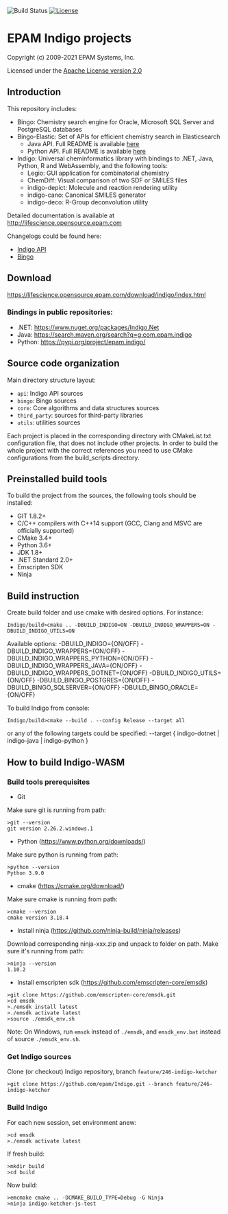 ![Build Status](https://github.com/epam/indigo/workflows/CI/badge.svg)
[![License](https://img.shields.io/badge/License-Apache%202.0-blue.svg)](https://opensource.org/licenses/Apache-2.0)

# EPAM Indigo projects #

Copyright (c) 2009-2021 EPAM Systems, Inc.

Licensed under the [Apache License version 2.0](LICENSE)

## Introduction ##

This repository includes:

* Bingo: Chemistry search engine for Oracle, Microsoft SQL Server and PostgreSQL databases
* Bingo-Elastic: Set of APIs for efficient chemistry search in Elasticsearch
  - Java API. Full README is available [here](/api/plugins/bingo-elastic/java/README.md)
  - Python API. Full README is available [here](/api/plugins/bingo-elastic/python/README.md)
* Indigo: Universal cheminformatics library with bindings to .NET, Java, Python, R and WebAssembly, and the following tools:
  - Legio: GUI application for combinatorial chemistry
  - ChemDiff: Visual comparison of two SDF or SMILES files
  - indigo-depict: Molecule and reaction rendering utility
  - indigo-cano: Canonical SMILES generator
  - indigo-deco: R-Group deconvolution utility

Detailed documentation is available at <http://lifescience.opensource.epam.com>

Changelogs could be found here:
* [Indigo API](/api/CHANGELOG.md)
* [Bingo](/bingo/CHANGELOG.md)

## Download ##
<https://lifescience.opensource.epam.com/download/indigo/index.html>

### Bindings in public repositories:
* .NET: <https://www.nuget.org/packages/Indigo.Net>
* Java: <https://search.maven.org/search?q=g:com.epam.indigo>
* Python: <https://pypi.org/project/epam.indigo/>

## Source code organization ##

Main directory structure layout:
* `api`: Indigo API sources
* `bingo`: Bingo sources
* `core`: Core algorithms and data structures sources
* `third_party`: sources for third-party libraries
* `utils`: utilities sources

Each project is placed in the corresponding directory with CMakeList.txt configuration
file, that does not include other projects. In order to build the whole project with the
correct references you need to use CMake configurations from the build_scripts directory.

## Preinstalled build tools ##

To build the project from the sources, the following tools should be installed:

* GIT 1.8.2+
* C/C++ compilers with C++14 support (GCC, Clang and MSVC are officially supported)
* CMake 3.4+
* Python 3.6+
* JDK 1.8+
* .NET Standard 2.0+
* Emscripten SDK
* Ninja

## Build instruction ##

Create build folder and use cmake with desired options. For instance:

```
Indigo/build>cmake .. -DBUILD_INDIGO=ON -DBUILD_INDIGO_WRAPPERS=ON -DBUILD_INDIGO_UTILS=ON
```

Available options:
-DBUILD_INDIGO={ON/OFF} -DBUILD_INDIGO_WRAPPERS={ON/OFF} -DBUILD_INDIGO_WRAPPERS_PYTHON={ON/OFF} -DBUILD_INDIGO_WRAPPERS_JAVA={ON/OFF}
-DBUILD_INDIGO_WRAPPERS_DOTNET={ON/OFF} -DBUILD_INDIGO_UTILS={ON/OFF} -DBUILD_BINGO_POSTGRES={ON/OFF} -DBUILD_BINGO_SQLSERVER={ON/OFF}
-DBUILD_BINGO_ORACLE={ON/OFF}

To build Indigo from console:
```
Indigo/build>cmake --build . --config Release --target all
```

or any of the following targets could be specified: --target { indigo-dotnet | indigo-java | indigo-python }

## How to build Indigo-WASM ##

### Build tools prerequisites ###

* Git

Make sure git is running from path:
```
>git --version
git version 2.26.2.windows.1
```

* Python (https://www.python.org/downloads/)

Make sure python is running from path:
```
>python --version
Python 3.9.0
```

* cmake (https://cmake.org/download/)

Make sure cmake is running from path:
```
>cmake --version
cmake version 3.18.4
```

* Install ninja (https://github.com/ninja-build/ninja/releases)

Download corresponding ninja-xxx.zip and unpack to folder on path.
Make sure it's running from path:
```
>ninja --version
1.10.2
```

* Install emscripten sdk (https://github.com/emscripten-core/emsdk)

```
>git clone https://github.com/emscripten-core/emsdk.git
>cd emsdk
>./emsdk install latest
>./emsdk activate latest
>source ./emsdk_env.sh
```

Note: On Windows, run `emsdk` instead of `./emsdk`, and `emsdk_env.bat` instead of source `./emsdk_env.sh`.

### Get Indigo sources ###

Clone (or checkout) Indigo repository, branch `feature/246-indigo-ketcher`

```
>git clone https://github.com/epam/Indigo.git --branch feature/246-indigo-ketcher 
```

### Build Indigo ###

For each new session, set environment anew:
```
>cd emsdk
>./emsdk activate latest
```

If fresh build:
```
>mkdir build
>cd build
```

Now build:
```
>emcmake cmake .. -DCMAKE_BUILD_TYPE=Debug -G Ninja
>ninja indigo-ketcher-js-test
```
